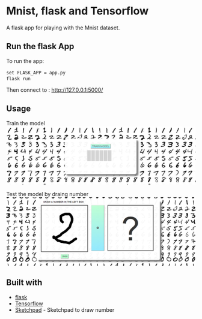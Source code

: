 # Mnist, flask and Tensorflow

A flask app for playing with the Mnist dataset.


## Run the flask App
To run the app:
```
set FLASK_APP = app.py
flask run
```

Then connect to : http://127.0.0.1:5000/

## Usage

Train the model
<img src="data_img/train_model.PNG">

Test the model by draing number
<img src="data_img/draw_number.PNG">

## Built with

* [flask](http://flask.pocoo.org/)
* [Tensorflow](https://www.tensorflow.org/)
* [Sketchpad](https://github.com/yiom/sketchpad) - Sketchpad to draw number

